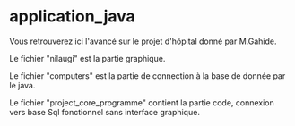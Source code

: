 # application_java
Vous retrouverez ici l'avancé sur le projet d'hôpital donné par M.Gahide.

Le fichier "nilaugi" est la partie graphique. 

Le fichier "computers" est la partie de connection à la base de donnée par le java.

Le fichier "project_core_programme" contient la partie code, connexion vers base Sql fonctionnel sans interface graphique.
